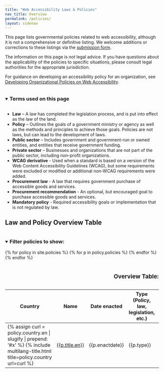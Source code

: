 ```yaml
---
title: "Web Accessibility Laws & Policies"
nav_title: Overview
permalink: /policies/
layout: sidenav
---
```


This page lists governmental policies related to web accessibility, although it is not a comprehensive or definitive listing. We welcome additions or corrections to these listings via the <a href="submission.html">submission form</a>.

The information on this page is _not_ legal advice. If you have questions about the applicability of the policies to specific situations, please consult legal authorities for the appropriate jurisdiction.

For guidance on developing an accessibility policy for an organization, see [Developing Organizational Policies on Web Accessibility](https://www.w3.org/WAI/impl/pol).

<details open>
 <summary><h3 id="xterms" style="display:inline-block;">Terms used on this page</h3></summary>
     <div>
         <ul class="terms">
           <li><strong>Law</strong> – A law has completed the legislation process, and is put into effect as the law of the land.</li>
           <li><strong>Policy</strong> – Outlines the goals of a government ministry or agency as well as the methods and principles to achieve those goals. Policies are not laws, but can lead to the development of laws.</li>
           <li><strong>Public sector</strong> – Includes government and government-run or owned entities, and entities that receive government funding.</li>
           <li><strong>Private sector</strong> – Businesses and organizations that are not part of the public sector, including non-profit organizations.</li>
           <li><strong>WCAG derivative</strong> - Used when a standard is based on a version of the Web Content Accessibility Guidelines (WCAG), but some requirements were excluded or modified or additional non-WCAG requirements were added.</li>
           <li><strong>Procurement law</strong> - A law that requires government purchase of accessible goods and services.</li>
           <li><strong>Procurement recommendation</strong> - An optional, but encouraged goal to purchase accessible goods and services.</li>
           <li><strong>Mandatory policy</strong> - Required accessibility goals or implementation that is not regulated by law.</li>
         </ul>
     </div>
 </details>


 <h2 id="xtable">Law and Policy Overview Table</h2>
  <div>
  <details open>
    <summary>
    <h3 style="display:inline-block;">Filter policies to show:</h3>
    </summary>
    <div id="facets"></div>
  </details>
    <table class="sortable overviewtable">
      <caption>
        <h3>Overview Table:</h3>
        <div id="infos"></div>
      </caption>
      <thead>
      <tr>
        <th>Country</th>
        <th>Name</th>
        <th>Date enacted</th>
        <th>Type (Policy, law, legislation, etc.)</th>
        <th>Scope</th>
        <th>Web Only</th>
        <th>WCAG Version Used</th>
      </tr>
      </thead>
      <tbody id="results">
        {% for policy in site.policies %}
        {% for p in policy.policies %}
        <tr data-updated="{{policy.updated}}">
          <td>{% assign curl = policy.country.en | slugify | prepend: '#x' %}
            {% include multilang-title.html title=policy.country url=curl %}</td>
          <td><a href="{{ policy.url | prepend: site.baseurl }}#{{ p.title.en | slugify }}">{{p.title.en}}</a></td>
          <td>{{p.enactdate}}</td>
          <td>{{p.type}}</td>
          <td>{{p.scope}}</td>
          <td>{%if p.webonly == true %}yes{% else %}no{%endif%}</td>
          <td>{{p.wcagver}}</td>
        </tr>
        {% endfor %}
        {% endfor %}
      </tbody>
    </table>
  </div>

  <script type="text/template" id="results-template">
  <tr>
    <td><a href="<%= obj.countryhref %>"><%= obj.title %></a></td>
    <td><a href="<%= obj.policyhref %>"><%= obj.policyname %></a></td>
    <td><%= obj.enactdate %></td>
    <td><%= obj.type %></td>
    <td><% if (obj.scope instanceof Array && obj.scope.length > 1) { %>
      <%= obj.scope.join(', ') %>
    <% } else { %>
      <%= obj.scope %>
    <% } %></td>
    <td><%= obj.webonly %></td>
    <td><%= obj.wcagver %></td>
  </tr>
</script>


<script src="{{site.github.url}}/policies/js/jquery.js"></script>
<script src="{{site.github.url}}/policies/js/underscore.js"></script>
<script src="{{site.github.url}}/policies/js/uri.js"></script>
<script src="{{site.github.url}}/policies/js/facetedsearch.js"></script>
<script src="{{site.github.url}}/policies/js/sorttable.js"></script>
<script>var path = "{{site.github.url}}";</script>
<script src="{{site.github.url}}/policies/js/script.js"></script>
<style>@import url('{{site.github.url}}/policies/css/policies.css');</style>